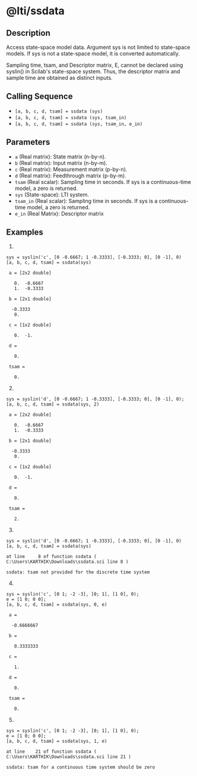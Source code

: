 # @lti/ssdata

## Description
Access state-space model data. Argument sys is not limited to state-space models. If sys is not a state-space model, it is converted automatically.

Sampling time, tsam, and Descriptor matrix, E, cannot be declared using syslin() in Scilab's state-space system.  Thus, the descriptor matrix and sample time are obtained as distinct inputs.

## Calling Sequence
- `[a, b, c, d, tsam] = ssdata (sys)`
- `[a, b, c, d, tsam] = ssdata (sys, tsam_in)`
- `[a, b, c, d, tsam] = ssdata (sys, tsam_in, e_in)`

## Parameters
- `a` (Real matrix): State matrix (n-by-n).
- `b` (Real matrix): Input matrix (n-by-m).
- `c` (Real matrix): Measurement matrix (p-by-n).
- `d` (Real matrix): Feedthrough matrix (p-by-m).
- `tsam` (Real scalar): Sampling time in seconds. If sys is a continuous-time model, a zero is returned.
- `sys` (State-space): LTI system.
- `tsam_in` (Real scalar): Sampling time in seconds. If sys is a continuous-time model, a zero is returned.
- `e_in` (Real Matrix): Descriptor matrix

## Examples
1.
```
sys = syslin('c', [0 -0.6667; 1 -0.3333], [-0.3333; 0], [0 -1], 0)
[a, b, c, d, tsam] = ssdata(sys)
```
```
 a = [2x2 double]

   0.  -0.6667
   1.  -0.3333

 b = [2x1 double]

  -0.3333
   0.

 c = [1x2 double]

   0.  -1.

 d = 

   0.

 tsam = 

   0.
```

2.
```
sys = syslin('d', [0 -0.6667; 1 -0.3333], [-0.3333; 0], [0 -1], 0);
[a, b, c, d, tsam] = ssdata(sys, 2)
```
```
 a = [2x2 double]

   0.  -0.6667
   1.  -0.3333

 b = [2x1 double]

  -0.3333
   0.

 c = [1x2 double]

   0.  -1.

 d = 

   0.

 tsam = 

   2.
```

3.
```
sys = syslin('d', [0 -0.6667; 1 -0.3333], [-0.3333; 0], [0 -1], 0)
[a, b, c, d, tsam] = ssdata(sys)
```
```
at line     8 of function ssdata ( C:\Users\KARTHIK\Downloads\ssdata.sci line 8 )

ssdata: tsam not provided for the discrete time system
```

4.
```
sys = syslin('c', [0 1; -2 -3], [0; 1], [1 0], 0);
e = [1 0; 0 0];
[a, b, c, d, tsam] = ssdata(sys, 0, e)
```
```
 a = 

  -0.6666667

 b = 

   0.3333333

 c = 

   1.

 d = 

   0.

 tsam = 

   0.
```

5.
```
sys = syslin('c', [0 1; -2 -3], [0; 1], [1 0], 0);
e = [1 0; 0 0];
[a, b, c, d, tsam] = ssdata(sys, 1, e)
```
```
at line    21 of function ssdata ( C:\Users\KARTHIK\Downloads\ssdata.sci line 21 )

ssdata: tsam for a continuous time system should be zero
```
